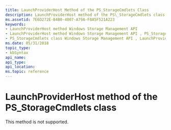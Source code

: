 ```yaml
---
title: LaunchProviderHost Method of the PS_StorageCmdlets Class
description: LaunchProviderHost method of the PS\_StorageCmdlets class.
ms.assetid: 7E6D272E-B4B0-4007-A79A-F8A5F521A223
keywords:
- LaunchProviderHost method Windows Storage Management API
- LaunchProviderHost method Windows Storage Management API , PS_StorageCmdlets class
- PS_StorageCmdlets class Windows Storage Management API , LaunchProviderHost method
ms.date: 05/31/2018
topic_type: 
- kbSyntax
api_name: 
api_type: 
api_location: 
ms.topic: reference
---
```


# LaunchProviderHost method of the PS\_StorageCmdlets class

This method is not supported.

 

 




